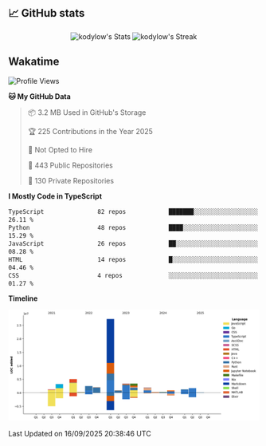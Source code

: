 ## 📈 GitHub stats
<!--START_SECTION:github-->
<div class="badges-githubstats">
  <p align="center">
    <img src="https://github-readme-stats.vercel.app/api?username=kodylow&theme=tokyonight&show_icons=true&hide_border=true&count_private=true" alt="kodylow's Stats" height="165">
    <img src="https://github-readme-streak-stats.herokuapp.com/?user=kodylow&theme=tokyonight&hide_border=true" alt="kodylow's Streak" height="165">
  </p>
</div>
<!--END_SECTION:github-->

## Wakatime 
<!--START_SECTION:waka-->
![Profile Views](http://img.shields.io/badge/Profile%20Views-0-blue)

**🐱 My GitHub Data** 

> 📦 3.2 MB Used in GitHub's Storage 
 > 
> 🏆 225 Contributions in the Year 2025
 > 
> 🚫 Not Opted to Hire
 > 
> 📜 443 Public Repositories 
 > 
> 🔑 130 Private Repositories 
 > 
**I Mostly Code in TypeScript** 

```text
TypeScript               82 repos            ███████░░░░░░░░░░░░░░░░░░   26.11 % 
Python                   48 repos            ████░░░░░░░░░░░░░░░░░░░░░   15.29 % 
JavaScript               26 repos            ██░░░░░░░░░░░░░░░░░░░░░░░   08.28 % 
HTML                     14 repos            █░░░░░░░░░░░░░░░░░░░░░░░░   04.46 % 
CSS                      4 repos             ░░░░░░░░░░░░░░░░░░░░░░░░░   01.27 % 
```



**Timeline**

![Lines of Code chart](https://raw.githubusercontent.com/Kodylow/Kodylow/master/assets/bar_graph.png)


 Last Updated on 16/09/2025 20:38:46 UTC
<!--END_SECTION:waka-->
